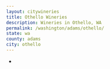 ```yaml
---
layout: citywineries
title: Othello Wineries
description: Wineries in Othello, WA
permalink: /washington/adams/othello/
state: wa
county: adams
city: othello
---
```

-
